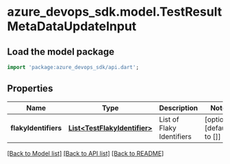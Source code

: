# azure_devops_sdk.model.TestResultMetaDataUpdateInput

## Load the model package
```dart
import 'package:azure_devops_sdk/api.dart';
```

## Properties
Name | Type | Description | Notes
------------ | ------------- | ------------- | -------------
**flakyIdentifiers** | [**List&lt;TestFlakyIdentifier&gt;**](TestFlakyIdentifier.md) | List of Flaky Identifiers | [optional] [default to []]

[[Back to Model list]](../README.md#documentation-for-models) [[Back to API list]](../README.md#documentation-for-api-endpoints) [[Back to README]](../README.md)


